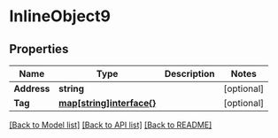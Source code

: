 # InlineObject9

## Properties
Name | Type | Description | Notes
------------ | ------------- | ------------- | -------------
**Address** | **string** |  | [optional] 
**Tag** | [**map[string]interface{}**](.md) |  | [optional] 

[[Back to Model list]](../README.md#documentation-for-models) [[Back to API list]](../README.md#documentation-for-api-endpoints) [[Back to README]](../README.md)



